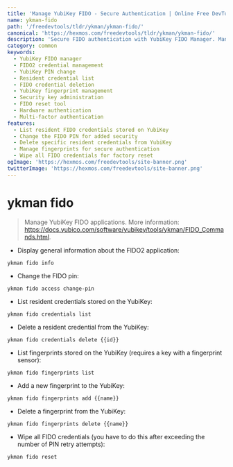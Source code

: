 ```yaml
---
title: 'Manage YubiKey FIDO - Secure Authentication | Online Free DevTools by Hexmos'
name: ykman-fido
path: '/freedevtools/tldr/ykman/ykman-fido/'
canonical: 'https://hexmos.com/freedevtools/tldr/ykman/ykman-fido/'
description: 'Secure FIDO authentication with YubiKey FIDO Manager. Manage credentials, PINs, and fingerprints for enhanced security. Free online tool, no registration required.'
category: common
keywords:
  - YubiKey FIDO manager
  - FIDO2 credential management
  - YubiKey PIN change
  - Resident credential list
  - FIDO credential deletion
  - YubiKey fingerprint management
  - Security key administration
  - FIDO reset tool
  - Hardware authentication
  - Multi-factor authentication
features:
  - List resident FIDO credentials stored on YubiKey
  - Change the FIDO PIN for added security
  - Delete specific resident credentials from YubiKey
  - Manage fingerprints for secure authentication
  - Wipe all FIDO credentials for factory reset
ogImage: 'https://hexmos.com/freedevtools/site-banner.png'
twitterImage: 'https://hexmos.com/freedevtools/site-banner.png'
---
```


# ykman fido

> Manage YubiKey FIDO applications.
> More information: <https://docs.yubico.com/software/yubikey/tools/ykman/FIDO_Commands.html>.

- Display general information about the FIDO2 application:

`ykman fido info`

- Change the FIDO pin:

`ykman fido access change-pin`

- List resident credentials stored on the YubiKey:

`ykman fido credentials list`

- Delete a resident credential from the YubiKey:

`ykman fido credentials delete {{id}}`

- List fingerprints stored on the YubiKey (requires a key with a fingerprint sensor):

`ykman fido fingerprints list`

- Add a new fingerprint to the YubiKey:

`ykman fido fingerprints add {{name}}`

- Delete a fingerprint from the YubiKey:

`ykman fido fingerprints delete {{name}}`

- Wipe all FIDO credentials (you have to do this after exceeding the number of PIN retry attempts):

`ykman fido reset`
